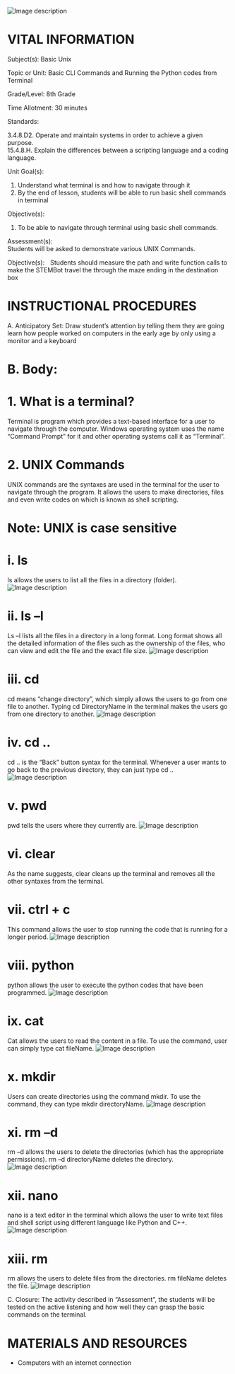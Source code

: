 ![Image description](https://github.com/BotDevLLC/BotDevCurriculum/blob/master/Pictures/Botdev.png)
# VITAL INFORMATION
Subject(s):  Basic Unix

Topic or Unit: Basic CLI Commands and Running the Python codes from Terminal

Grade/Level: 8th Grade

Time Allotment: 30 minutes

Standards:    

3.4.8.D2. Operate and maintain systems in order to achieve a given purpose.  
        15.4.8.H. Explain the differences between a scripting language and a coding language.

Unit Goal(s):  
1.	Understand what terminal is and how to navigate through it
2.	By the end of lesson, students will be able to run basic shell commands in terminal

Objective(s):    
1.	To be able to navigate through terminal using basic shell commands.

Assessment(s):   
Students will be asked to demonstrate various UNIX Commands.
  



Objective(s):      Students should measure the path and write function calls to make the STEMBot travel the through the maze ending in the destination box 
# INSTRUCTIONAL PROCEDURES 
 A.	Anticipatory Set: Draw student’s attention by telling them they are going learn how people worked on computers in the early age by only using a monitor and a keyboard
 
 # B.	Body: 
# 1.	What is a terminal?

Terminal is program which provides a text-based interface for a user to navigate through the computer. Windows operating system uses the name “Command Prompt” for it and other operating systems call it as “Terminal”. 

# 2.	UNIX Commands

UNIX commands are the syntaxes are used in the terminal for the user to navigate through the program. It allows the users to make directories, files and even write codes on which is known as shell scripting. 

# Note: UNIX is case sensitive
# i.	ls
ls allows the users to list all the files in a directory (folder).
![Image description](https://github.com/BotDevLLC/BotDevCurriculum/blob/master/Pictures/pic%209.png) 
# ii.	ls –l
Ls –l lists all the files in a directory in a long format. Long format shows all the detailed information of the files such as the ownership of the files, who can view and edit the file and the exact file size.
![Image description](https://github.com/BotDevLLC/BotDevCurriculum/blob/master/Pictures/pic%2010.png) 
# iii.	cd 
cd means “change directory”, which simply allows the users to go from one file to another. Typing cd DirectoryName in the terminal makes the users go from one directory to another. 
![Image description](https://github.com/BotDevLLC/BotDevCurriculum/blob/master/Pictures/pic%2011.png) 
# iv.	cd ..
cd .. is the “Back” button syntax for the terminal. Whenever a user wants to go back to the previous directory, they can just type cd ..
 ![Image description](https://github.com/BotDevLLC/BotDevCurriculum/blob/master/Pictures/pic%2012.png)
# v.	pwd
pwd tells the users where they currently are.
![Image description](https://github.com/BotDevLLC/BotDevCurriculum/blob/master/Pictures/pic%2013.png) 
# vi.	clear
As the name suggests, clear cleans up the terminal and removes all the other syntaxes from the terminal.

# vii.	ctrl + c
This command allows the user to stop running the code that is running for a longer period.
![Image description](https://github.com/BotDevLLC/BotDevCurriculum/blob/master/Pictures/pic%2014.png) 

# viii.	python
python allows the user to execute the python codes that have been programmed.
![Image description](https://github.com/BotDevLLC/BotDevCurriculum/blob/master/Pictures/pic%2015.png) 
# ix.	cat
Cat allows the users to read the content in a file. To use the command, user can simply type cat fileName. 
![Image description](https://github.com/BotDevLLC/BotDevCurriculum/blob/master/Pictures/pic%2016.png) 
# x.	mkdir
Users can create directories using the command mkdir. To use the command, they can type mkdir directoryName.
![Image description](https://github.com/BotDevLLC/BotDevCurriculum/blob/master/Pictures/pic%2017.png) 
# xi.	rm –d
rm –d allows the users to delete the directories (which has the appropriate permissions). rm –d directoryName deletes the directory.
![Image description](https://github.com/BotDevLLC/BotDevCurriculum/blob/master/Pictures/pic%2018.png) 
# xii.	nano
nano is a text editor in the terminal which allows the user to write text files and shell script using different language like Python and C++.
![Image description](https://github.com/BotDevLLC/BotDevCurriculum/blob/master/Pictures/pic%2019.png) 
# xiii.	rm
rm allows the users to delete files from the directories. rm fileName deletes the file.
![Image description](https://github.com/BotDevLLC/BotDevCurriculum/blob/master/Pictures/pic%2020.png) 

C.	Closure: 
The activity described in “Assessment”, the students will be tested on the active listening and how well they can grasp the basic commands on the terminal.


# MATERIALS AND RESOURCES
* Computers with an internet connection

